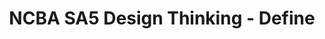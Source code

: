 ---
_db_id: 900
content_type: project
flavours:
- none
prerequisites:
  hard:
  - national-qualifications-framework/ncba/content/design-thinking-define
ready: true
submission_type: link
tags:
- docx
title: NCBA SA5 Design Thinking - Define
---